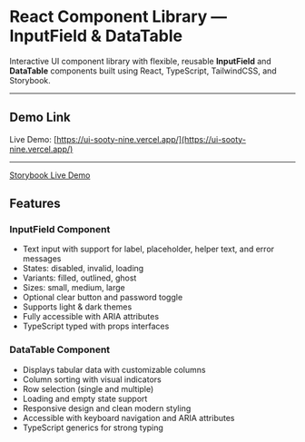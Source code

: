 # React Component Library — InputField & DataTable

Interactive UI component library with flexible, reusable **InputField** and **DataTable** components built using React, TypeScript, TailwindCSS, and Storybook.

---

## Demo Link  
Live Demo: [https://ui-sooty-nine.vercel.app/](https://ui-sooty-nine.vercel.app/)


---
[Storybook Live Demo](https://storybook-lctaxe7oa-gursewak-mehra61s-projects.vercel.app)

## Features

### InputField Component  
- Text input with support for label, placeholder, helper text, and error messages  
- States: disabled, invalid, loading  
- Variants: filled, outlined, ghost  
- Sizes: small, medium, large  
- Optional clear button and password toggle  
- Supports light & dark themes  
- Fully accessible with ARIA attributes  
- TypeScript typed with props interfaces  

### DataTable Component  
- Displays tabular data with customizable columns  
- Column sorting with visual indicators  
- Row selection (single and multiple)  
- Loading and empty state support  
- Responsive design and clean modern styling  
- Accessible with keyboard navigation and ARIA attributes  
- TypeScript generics for strong typing  
